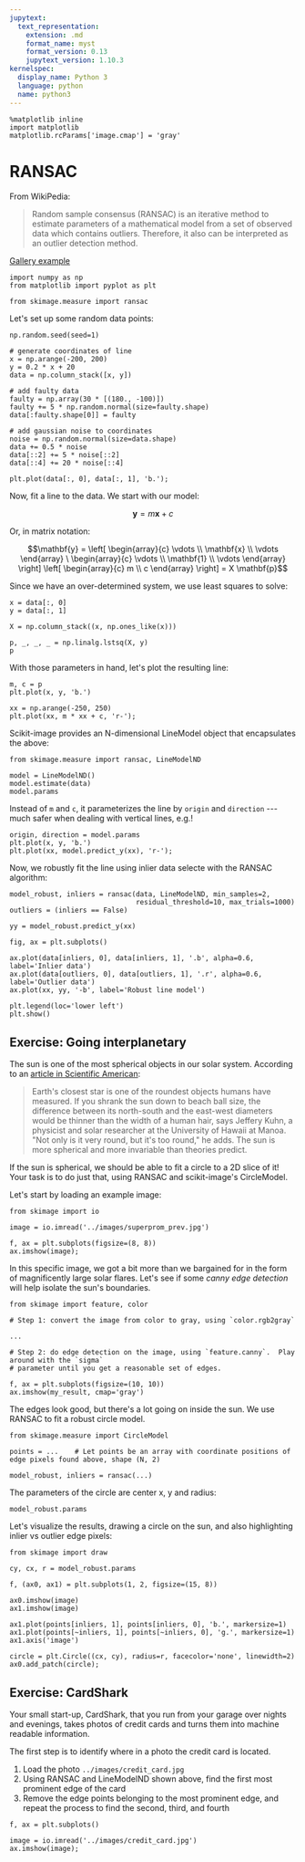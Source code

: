 ```yaml
---
jupytext:
  text_representation:
    extension: .md
    format_name: myst
    format_version: 0.13
    jupytext_version: 1.10.3
kernelspec:
  display_name: Python 3
  language: python
  name: python3
---
```


```{code-cell} python
%matplotlib inline
import matplotlib
matplotlib.rcParams['image.cmap'] = 'gray'
```

# RANSAC

From WikiPedia:

> Random sample consensus (RANSAC) is an iterative method to estimate
> parameters of a mathematical model from a set of observed data which
> contains outliers. Therefore, it also can be interpreted as an
> outlier detection method.

[Gallery example](http://scikit-image.org/docs/dev/auto_examples/plot_matching.html)

```{code-cell} python
import numpy as np
from matplotlib import pyplot as plt

from skimage.measure import ransac
```

Let's set up some random data points:

```{code-cell} python
np.random.seed(seed=1)

# generate coordinates of line
x = np.arange(-200, 200)
y = 0.2 * x + 20
data = np.column_stack([x, y])

# add faulty data
faulty = np.array(30 * [(180., -100)])
faulty += 5 * np.random.normal(size=faulty.shape)
data[:faulty.shape[0]] = faulty

# add gaussian noise to coordinates
noise = np.random.normal(size=data.shape)
data += 0.5 * noise
data[::2] += 5 * noise[::2]
data[::4] += 20 * noise[::4]

plt.plot(data[:, 0], data[:, 1], 'b.');
```

Now, fit a line to the data.  We start with our model:

$$\mathbf{y} = m \mathbf{x} + c$$

Or, in matrix notation:

$$\mathbf{y} = \left[ \begin{array}{c} \vdots \\ \mathbf{x} \\ \vdots \end{array}
                     \ \begin{array}{c} \vdots \\ \mathbf{1} \\ \vdots \end{array} \right]
                     \left[ \begin{array}{c} m \\ c \end{array} \right]
                     = X \mathbf{p}$$

Since we have an over-determined system, we use least squares to solve:

```{code-cell} python
x = data[:, 0]
y = data[:, 1]

X = np.column_stack((x, np.ones_like(x)))

p, _, _, _ = np.linalg.lstsq(X, y)
p
```

With those parameters in hand, let's plot the resulting line:

```{code-cell} python
m, c = p
plt.plot(x, y, 'b.')

xx = np.arange(-250, 250)
plt.plot(xx, m * xx + c, 'r-');
```

Scikit-image provides an N-dimensional LineModel object that encapsulates the above:

```{code-cell} python
from skimage.measure import ransac, LineModelND

model = LineModelND()
model.estimate(data)
model.params
```

Instead of ``m`` and ``c``, it parameterizes the line by ``origin``
and ``direction`` --- much safer when dealing with vertical lines,
e.g.!

```{code-cell} python
origin, direction = model.params
plt.plot(x, y, 'b.')
plt.plot(xx, model.predict_y(xx), 'r-');
```

Now, we robustly fit the line using inlier data selecte with the RANSAC algorithm:

```{code-cell} python
model_robust, inliers = ransac(data, LineModelND, min_samples=2,
                               residual_threshold=10, max_trials=1000)
outliers = (inliers == False)

yy = model_robust.predict_y(xx)

fig, ax = plt.subplots()

ax.plot(data[inliers, 0], data[inliers, 1], '.b', alpha=0.6, label='Inlier data')
ax.plot(data[outliers, 0], data[outliers, 1], '.r', alpha=0.6, label='Outlier data')
ax.plot(xx, yy, '-b', label='Robust line model')

plt.legend(loc='lower left')
plt.show()
```

## Exercise: Going interplanetary

The sun is one of the most spherical objects in our solar system.
According to an [article in Scientific American](http://www.scientificamerican.com/gallery/well-rounded-sun-stays-nearly-spherical-even-when-it-freaks-out/):

> Earth's closest star is one of the roundest objects humans have
> measured. If you shrank the sun down to beach ball size, the
> difference between its north-south and the east-west diameters would
> be thinner than the width of a human hair, says Jeffery Kuhn, a
> physicist and solar researcher at the University of Hawaii at
> Manoa. "Not only is it very round, but it's too round," he adds. The
> sun is more spherical and more invariable than theories predict.

If the sun is spherical, we should be able to fit a circle to a 2D
slice of it!  Your task is to do just that, using RANSAC and scikit-image's CircleModel.

Let's start by loading an example image:

```{code-cell} python
from skimage import io

image = io.imread('../images/superprom_prev.jpg')

f, ax = plt.subplots(figsize=(8, 8))
ax.imshow(image);
```

In this specific image, we got a bit more than we bargained for in the
form of magnificently large solar flares.  Let's see if some *canny
edge detection* will help isolate the sun's boundaries.

```{code-cell} python
from skimage import feature, color

# Step 1: convert the image from color to gray, using `color.rgb2gray`

...

# Step 2: do edge detection on the image, using `feature.canny`.  Play around with the `sigma`
# parameter until you get a reasonable set of edges.

f, ax = plt.subplots(figsize=(10, 10))
ax.imshow(my_result, cmap='gray')
```

The edges look good, but there's a lot going on inside the sun.  We
use RANSAC to fit a robust circle model.

```{code-cell} python
from skimage.measure import CircleModel

points = ...    # Let points be an array with coordinate positions of edge pixels found above, shape (N, 2)

model_robust, inliers = ransac(...)
```

The parameters of the circle are center x, y and radius:

```{code-cell} python
model_robust.params
```

Let's visualize the results, drawing a circle on the sun, and also
highlighting inlier vs outlier edge pixels:

```{code-cell} python
from skimage import draw

cy, cx, r = model_robust.params

f, (ax0, ax1) = plt.subplots(1, 2, figsize=(15, 8))

ax0.imshow(image)
ax1.imshow(image)

ax1.plot(points[inliers, 1], points[inliers, 0], 'b.', markersize=1)
ax1.plot(points[~inliers, 1], points[~inliers, 0], 'g.', markersize=1)
ax1.axis('image')

circle = plt.Circle((cx, cy), radius=r, facecolor='none', linewidth=2)
ax0.add_patch(circle);
```

## Exercise: CardShark

Your small start-up, CardShark, that you run from your garage over nights and
evenings, takes photos of credit cards and turns them into machine
readable information.

The first step is to identify where in a photo the credit card is
located.

1. Load the photo `../images/credit_card.jpg`
2. Using RANSAC and LineModelND shown above, find the first most
   prominent edge of the card
3. Remove the edge points belonging to the most prominent edge, and
   repeat the process to find the second, third, and fourth

```{code-cell} python
f, ax = plt.subplots()

image = io.imread('../images/credit_card.jpg')
ax.imshow(image);
```
